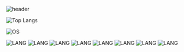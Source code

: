 <!-- Header -->
![header](https://capsule-render.vercel.app/api?type=venom&color=gradient)

<!-- ![reversal](https://capsule-render.vercel.app/api?type=slice&reversal=true&color=gradient) -->

![Top Langs](https://github-readme-stats.vercel.app/api/top-langs/?username=popododo0720&layout=compact)

![OS](https://img.shields.io/badge/Ubuntu-E95420?style=for-the-badge&logo=ubuntu&logoColor=white)

![LANG](https://img.shields.io/badge/C-00599C?style=for-the-badge&logo=c&logoColor=white)
![LANG](https://img.shields.io/badge/C%2B%2B-00599C?style=for-the-badge&logo=c%2B%2B&logoColor=white)
![LANG](https://img.shields.io/badge/Java-ED8B00?style=for-the-badge&logo=openjdk&logoColor=white)
![LANG](https://img.shields.io/badge/Go-00ADD8?style=for-the-badge&logo=go&logoColor=white)
![LANG](https://img.shields.io/badge/Rust-000000?style=for-the-badge&logo=rust&logoColor=white)
![LANG](https://img.shields.io/badge/Shell_Script-121011?style=for-the-badge&logo=gnu-bash&logoColor=white)
![LANG](https://img.shields.io/badge/Spring-6DB33F?style=for-the-badge&logo=spring&logoColor=white)
![LANG](https://img.shields.io/badge/PostgreSQL-316192?style=for-the-badge&logo=postgresql&logoColor=white)
